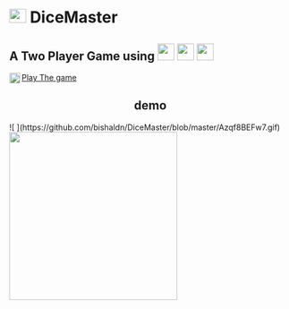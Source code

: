 # <img src="https://img.icons8.com/external-others-inmotus-design/67/000000/external-Dice-dice-others-inmotus-design-4.png"  width="30" height="25" />  DiceMaster
## A Two Player Game using <img src="https://img.icons8.com/color/48/000000/javascript--v1.png" width="30" height="30 "/> <img src="https://img.icons8.com/color/48/000000/html-5--v1.png" width="30" height="30 " /> <img src="https://img.icons8.com/color/48/000000/css3.png"  width="30" height="30 " />
<img align="left" src="https://img.icons8.com/color/48/000000/hand-right-skin-type-2.png"  width="19" height="19"/><a href="https://bishaldn.github.io/DiceMaster/"> Play The game</a>
<h2 align="center">demo</h2>
 ![ ](https://github.com/bishaldn/DiceMaster/blob/master/Azqf8BEFw7.gif)
 <img src="https://github.com/bishaldn/DiceMaster/blob/master/Azqf8BEFw7.gif" width="300px">
